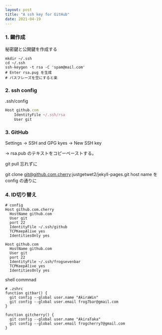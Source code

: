 ```yaml
---
layout: post
title: "A ssh key for GitHub"
date: 2021-04-19
---
```


### 1. 鍵作成

秘密鍵と公開鍵を作成する

```shell
mkdir ~/.ssh
cd ~/.ssh
ssh-keygen -t rsa -C 'spam@mail.com'
# Enter rsa.pug を生成
# パスフレーズを空にすると楽
```

### 2. ssh config

.ssh/config

```js
Host github.com
    IdentityFile ~/.ssh/rsa
    User git
```

### 3. GitHub

Settings -> SSH and GPG kyes -> New SSH key

-> rsa.pub のテキストをコピーペーストする。

git pull 忘れずに

git clone git@github.com.cherry:justgetwet2/jekyll-pages.git
host name を config の通りに

### 4. ID切り替え

```shell
# config
Host github.com.cherry
  HostName github.com
  User git
  port 22
  IdentityFile ~/.ssh/github
  TCPKeepAlive yes
  IdentitiesOnly yes

Host github.com
  HostName github.com
  User git
  port 22
  IdentityFile ~/.ssh/frogsevenbar
  TCPKeepAlive yes
  IdentitiesOnly yes

```

shell commnad

```shell
# .zshrc
function gitbar() {
  git config --global user.name "AkiraWin"
  git config --global user.email frog7bar@gmail.com
}

function gitcherry() {
  git config --global user.name "AkiraTaka"
  git config --global user.email frogcherry7@gmail.com
}

```
